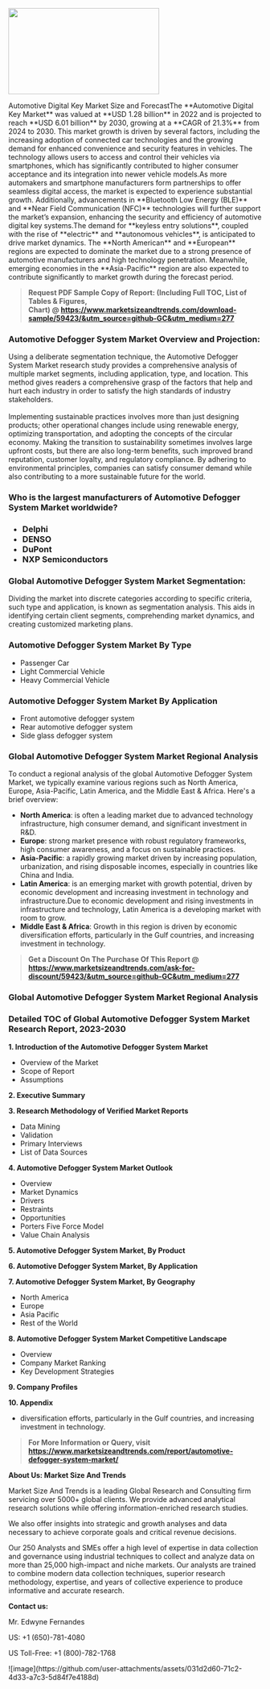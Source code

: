 <p><img class="alignnone size-medium wp-image-20088" src="https://ffe5etoiles.com/wp-content/uploads/2024/12/MST1-300x171.png" alt="" width="300" height="171" /></p>Automotive Digital Key Market Size and ForecastThe **Automotive Digital Key Market** was valued at **USD 1.28 billion** in 2022 and is projected to reach **USD 6.01 billion** by 2030, growing at a **CAGR of 21.3%** from 2024 to 2030. This market growth is driven by several factors, including the increasing adoption of connected car technologies and the growing demand for enhanced convenience and security features in vehicles. The technology allows users to access and control their vehicles via smartphones, which has significantly contributed to higher consumer acceptance and its integration into newer vehicle models.As more automakers and smartphone manufacturers form partnerships to offer seamless digital access, the market is expected to experience substantial growth. Additionally, advancements in **Bluetooth Low Energy (BLE)** and **Near Field Communication (NFC)** technologies will further support the market’s expansion, enhancing the security and efficiency of automotive digital key systems.The demand for **keyless entry solutions**, coupled with the rise of **electric** and **autonomous vehicles**, is anticipated to drive market dynamics. The **North American** and **European** regions are expected to dominate the market due to a strong presence of automotive manufacturers and high technology penetration. Meanwhile, emerging economies in the **Asia-Pacific** region are also expected to contribute significantly to market growth during the forecast period.</p><blockquote id="" class=""><strong>Request PDF Sample Copy of Report: (Including Full TOC, List of Tables &amp; Figures, Chart)&nbsp;@&nbsp;<strong><a href="https://www.marketsizeandtrends.com/download-sample/59423/&utm_source=github-GC&utm_medium=277" target="_blank">https://www.marketsizeandtrends.com/download-sample/59423/&utm_source=github-GC&utm_medium=277</a></strong></strong></blockquote><h3 id="" class="">Automotive Defogger System Market&nbsp;Overview and Projection:</h3><p id="" class="">Using a deliberate segmentation technique, the Automotive Defogger System Market research study provides a comprehensive analysis of multiple market segments, including application, type, and location. This method gives readers a comprehensive grasp of the factors that help and hurt each industry in order to satisfy the high standards of industry stakeholders. <br /> <br />Implementing sustainable practices involves more than just designing products; other operational changes include using renewable energy, optimizing transportation, and adopting the concepts of the circular economy. Making the transition to sustainability sometimes involves large upfront costs, but there are also long-term benefits, such improved brand reputation, customer loyalty, and regulatory compliance. By adhering to environmental principles, companies can satisfy consumer demand while also contributing to a more sustainable future for the world.</p><h3 id="" class="">Who is the largest manufacturers of&nbsp;Automotive Defogger System Market worldwide?</h3><h3 class=""><p><ul><li>Delphi </li><li> DENSO </li><li> DuPont </li><li> NXP Semiconductors</li></ul></p></h3><h3 id="" class="">Global&nbsp;Automotive Defogger System Market Segmentation:</h3><p id="" class="">Dividing the market into discrete categories according to specific criteria, such type and application, is known as segmentation analysis. This aids in identifying certain client segments, comprehending market dynamics, and creating customized marketing plans.</p><h3 id="" class="">Automotive Defogger System Market&nbsp;By Type</h3><p><p><ul><li>Passenger Car</li><li> Light Commercial Vehicle</li><li> Heavy Commercial Vehicle</p></li></ul></p></p><h3 id="" class="">Automotive Defogger System Market&nbsp;By Application</h3><p class=""><p><ul><li>Front automotive defogger system</li><li> Rear automotive defogger system</li><li> Side glass defogger system</li></ul></p></p><h3 id="" class="">Global Automotive Defogger System Market Regional Analysis</h3><p id="" class="">To conduct a regional analysis of the global Automotive Defogger System Market, we typically examine various regions such as North America, Europe, Asia-Pacific, Latin America, and the Middle East &amp; Africa. Here's a brief overview:</p><ul><li><strong>North America</strong>: is often a leading market due to advanced technology infrastructure, high consumer demand, and significant investment in R&amp;D.</li><li><strong>Europe</strong>: strong market presence with robust regulatory frameworks, high consumer awareness, and a focus on sustainable practices.</li><li><strong>Asia-Pacific</strong>: a rapidly growing market driven by increasing population, urbanization, and rising disposable incomes, especially in countries like China and India.</li><li><strong>Latin America</strong>: is an emerging market with growth potential, driven by economic development and increasing investment in technology and infrastructure.Due to economic development and rising investments in infrastructure and technology, Latin America is a developing market with room to grow.</li><li><strong>Middle East &amp; Africa</strong>: Growth in this region is driven by economic diversification efforts, particularly in the Gulf countries, and increasing investment in technology.</li></ul><blockquote id="" class=""><strong>Get a Discount On The Purchase Of This Report @ <strong><a href="https://www.marketsizeandtrends.com/ask-for-discount/59423/&utm_source=github-GC&utm_medium=277" target="_blank">https://www.marketsizeandtrends.com/ask-for-discount/59423/&utm_source=github-GC&utm_medium=277</a></strong></strong></blockquote><h3 id="" class="">Global Automotive Defogger System Market Regional Analysis</h3><h3 id="" class="">Detailed TOC of Global Automotive Defogger System Market Research Report, 2023-2030</h3><p id="" class=""><strong>1. Introduction of the Automotive Defogger System Market</strong></p><ul><li>Overview of the Market</li><li>Scope of Report</li><li>Assumptions</li></ul><p id="" class=""><strong>2. Executive Summary</strong></p><p id="" class=""><strong>3. Research Methodology of Verified Market Reports</strong></p><ul><li>Data Mining</li><li>Validation</li><li>Primary Interviews</li><li>List of Data Sources</li></ul><p id="" class=""><strong>4. Automotive Defogger System Market Outlook</strong></p><ul><li>Overview</li><li>Market Dynamics</li><li>Drivers</li><li>Restraints</li><li>Opportunities</li><li>Porters Five Force Model</li><li>Value Chain Analysis</li></ul><p id="" class=""><strong>5. Automotive Defogger System Market, By Product</strong></p><p id="" class=""><strong>6. Automotive Defogger System Market, By Application</strong></p><p id="" class=""><strong>7. Automotive Defogger System Market, By Geography</strong></p><ul><li>North America</li><li>Europe</li><li>Asia Pacific</li><li>Rest of the World</li></ul><p id="" class=""><strong>8. Automotive Defogger System Market Competitive Landscape</strong></p><ul><li>Overview</li><li>Company Market Ranking</li><li>Key Development Strategies</li></ul><p id="" class=""><strong>9. Company Profiles</strong></p><p id="" class=""><strong>10. Appendix</strong></p><ul><li>diversification efforts, particularly in the Gulf countries, and increasing investment in technology.</li></ul><blockquote id="" class=""><strong>For More Information or Query, visit <strong><strong><a href="https://www.marketsizeandtrends.com/report/automotive-defogger-system-market/" target="_blank">https://www.marketsizeandtrends.com/report/automotive-defogger-system-market/</a></strong></strong></strong></blockquote><p id="" class=""><strong>About Us: Market Size And Trends</strong></p><p id="" class="">Market Size And Trends is a leading Global Research and Consulting firm servicing over 5000+ global clients. We provide advanced analytical research solutions while offering information-enriched research studies.</p><p id="" class="">We also offer insights into strategic and growth analyses and data necessary to achieve corporate goals and critical revenue decisions.</p><p id="" class="">Our 250 Analysts and SMEs offer a high level of expertise in data collection and governance using industrial techniques to collect and analyze data on more than 25,000 high-impact and niche markets. Our analysts are trained to combine modern data collection techniques, superior research methodology, expertise, and years of collective experience to produce informative and accurate research.</p><p id="" class=""><strong>Contact us:</strong></p><p id="" class="">Mr. Edwyne Fernandes</p><p id="" class="">US: +1 (650)-781-4080</p><p id="" class="">US Toll-Free: +1 (800)-782-1768</p>
![image](https://github.com/user-attachments/assets/031d2d60-71c2-4d33-a7c3-5d84f7e4188d)
